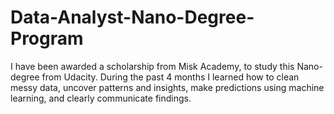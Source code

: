 # Data-Analyst-Nano-Degree-Program

I have been awarded a scholarship from Misk Academy, to study this Nano-degree from Udacity.
During the past 4 months I learned how to clean messy data, uncover patterns and insights, make predictions using machine learning, and clearly communicate findings.
